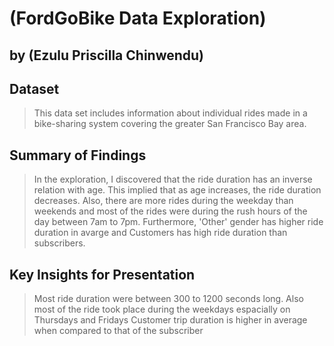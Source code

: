 # (FordGoBike Data Exploration)
## by (Ezulu Priscilla Chinwendu)


## Dataset

> This data set includes information about individual rides made in a bike-sharing system covering the greater San Francisco Bay area.


## Summary of Findings

> In the exploration, I discovered that the  ride duration has an inverse relation with age. This implied that as age increases, the ride duration decreases. Also, there are more rides during the weekday than weekends and most of the rides were during the rush hours of the day between 7am to 7pm. Furthermore, 'Other' gender has higher ride duration  in avarge and Customers has high ride duration than subscribers.


## Key Insights for Presentation

> Most ride duration were between 300 to 1200 seconds long. Also most of the ride took place during the weekdays espacially on Thursdays and Fridays 
> Customer trip duration is higher in average when compared to that of the subscriber
